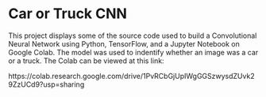 # Car or Truck CNN
This project displays some of the source code used to build a Convolutional Neural Network using Python, TensorFlow, and a Jupyter Notebook on Google Colab. The model was used to indentify whether an image was a car or a truck. The Colab can be viewed at this link:
<link>https://colab.research.google.com/drive/1PvRCbGjUpIWgGGSzwysdZUvk29ZzUCd9?usp=sharing</link>
